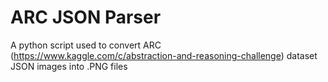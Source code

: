 # ARC JSON Parser
A python script used to convert ARC (https://www.kaggle.com/c/abstraction-and-reasoning-challenge) dataset JSON images into .PNG files